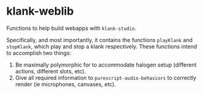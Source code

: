 # klank-weblib

Functions to help build webapps with `klank-studio`.

Specifically, and most importantly, it contains the functions `playKlank` and `stopKlank`, which play and stop a klank respectively. These functions intend to accomplish two things:

1. Be maximally polymorphic for to accommodate halogen setup (different actions, different slots, etc).
1. Give all required information to `purescript-audio-behaviors` to correctly render (ie microphones, canvases, etc).

